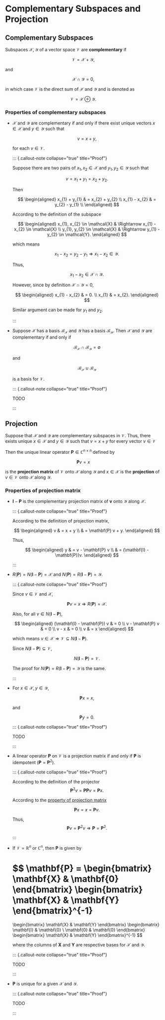 # Complementary Subspaces and Projection

## Complementary Subspaces

Subspaces $\mathcal{X}, \mathcal{Y}$ of a vector space $\mathcal{V}$ are **complementary** if 

$$
\mathcal{V} = \mathcal{X} + \mathcal{Y},
$$

and

$$
\mathcal{X} \cap \mathcal{Y} = 0,
$$

in which case $\mathcal{V}$ is the direct sum of $\mathcal{X}$ and $\mathcal{Y}$ and is denoted as 

$$
\mathcal{V} = \mathcal{X} \oplus \mathcal{Y}.
$$

### Properties of complementary subspaces 

- $\mathcal{X}$ and $\mathcal{Y}$ are complementary if and only if 
    there exist unique vectors $x \in \mathcal{X}$ and $y \in \mathcal{Y}$ such that 
    
    $$
    v = x + y,
    $$
    
    for each $v \in \mathcal{V}$.
    
  ::: {.callout-note collapse="true" title="Proof"}
    
    Suppose there are two pairs of $x_{1}, x_{2} \in \mathcal{X}$ and $y_{1}, y_{2} \in \mathcal{Y}$ such that
    
    $$
    v = x_{1} + y_{1} = x_{2} + y_{2}.
    $$
    
    Then 
    
    $$
    \begin{aligned}
    x_{1} + y_{1} 
    & = x_{2} + y_{2}
    \\
    x_{1} - x_{2} 
    & = y_{2} - y_{1}
    \\
    \end{aligned}
    $$
    
    According to the definition of the subspace 
    
    $$
    \begin{aligned}
    x_{1}, x_{2} \in \mathcal{X} 
    & \Rightarrow x_{1} - x_{2} \in \mathcal{X}
    \\
    y_{1}, y_{2} \in \mathcal{X} 
    & \Rightarrow y_{1} - y_{2} \in \mathcal{Y}.
    \end{aligned}
    $$
    
    which means
    
    $$
    x_{1} - x_{2} = y_{2} - y_{1} \Rightarrow x_{1} - x_{2} \in \mathcal{Y}.
    $$
    
    Thus, 
    
    $$
    x_{1} - x_{2} \in \mathcal{X} \cap \mathcal{Y}.
    $$
    
    However, since by definition $\mathcal{X} \cap \mathcal{Y} = 0$,
    
    $$
    \begin{aligned}
    x_{1} - x_{2} 
    & = 0.
    \\
    x_{1} 
    & =  x_{2}.
    \end{aligned}
    $$
    
    Similar argument can be made for $y_{1}$ and $y_{2}$.
    
  :::

- Suppose $\mathcal{X}$ has a basis $\mathcal{B}_{\mathcal{X}}$ and $\mathcal{Y}$ has a basis $\mathcal{B}_{\mathcal{Y}}$.
    Then $\mathcal{X}$ and $\mathcal{Y}$ are complementary if and only if 
    
    $$
    \mathcal{B}_{\mathcal{X}} \cap \mathcal{B}_{\mathcal{Y}} = \emptyset
    $$
    
    and 
    
    $$
    \mathcal{B}_{\mathcal{X}} \cup \mathcal{B}_{\mathcal{Y}}
    $$
    
    is a basis for $\mathcal{V}$.
    
  ::: {.callout-note collapse="true" title="Proof"}
    
    TODO
    
  :::

## Projection

Suppose that $\mathcal{X}$ and $\mathcal{Y}$ are complementary subspaces in $\mathcal{V}$.
Thus, there exists unique $x \in \mathcal{X}$ and $y \in \mathcal{Y}$ such that $v = x + y$ for every vector $v \in \mathcal{V}$

Then the unique linear operator $\mathbf{P} \in \mathbb{C}^{n \times n}$ defined by 

$$
\mathbf{P} v = x
$$ 

is the **projection matrix** of $\mathcal{V}$ onto $\mathcal{X}$ along $\mathcal{Y}$ and $x \in \mathcal{X}$ is the **projection** of $v \in \mathcal{V}$ onto $\mathcal{X}$ along $\mathcal{Y}$.

### Properties of projection matrix

- $\mathbf{I} - \mathbf{P}$ is the complementary projection matrix of $\mathbf{v}$ onto $\mathcal{Y}$ along $\mathcal{X}$.

  ::: {.callout-note collapse="true" title="Proof"}
    
    According to the definition of projection matrix,
    
    $$
    \begin{aligned}
    v 
    & = x + y 
    \\
    & = \mathbf{P} v + y.
    \end{aligned}
    $$
    
    Thus, 
    
    $$
    \begin{aligned}
    y 
    & = v - \mathbf{P} v 
    \\
    & = (\mathbf{I} - \mathbf{P})v.
    \end{aligned}
    $$

  :::

- $R (\mathbf{P}) = N (\mathbf{I} - \mathbf{P}) = \mathcal{X}$ and $N (\mathbf{P}) = R (\mathbf{I} - \mathbf{P}) = \mathcal{Y}$.

  ::: {.callout-note collapse="true" title="Proof"}
    
    Since $v \in \mathcal{V}$ and $\mathcal{X}$, 
    
    $$
    \mathbf{P} v = x \Rightarrow R (\mathbf{P}) = \mathcal{X}.
    $$
    
    Also,
    for all $v \in N (\mathbf{I} - \mathbf{P})$,
    
    $$
    \begin{aligned}
    (\mathbf{I} - \mathbf{P}) v 
    & = 0 
    \\
    v - \mathbf{P} v 
    & = 0
    \\
    v - x
    & = 0
    \\
    v 
    & = x
    \end{aligned}
    $$
    
    which means $v \in \mathcal{X} \Rightarrow \mathcal{V} \subseteq N (\mathbf{I} - \mathbf{P})$.
    
    Since $N (\mathbf{I} - \mathbf{P}) \subseteq \mathcal{V}$,
    
    $$
    N (\mathbf{I} - \mathbf{P}) = \mathcal{V}.
    $$
    
    The proof for $N (\mathbf{P}) = R (\mathbf{I} - \mathbf{P}) = \mathcal{Y}$ is the same.

  :::

- For $x \in \mathcal{X}, y \in \mathcal{Y}$, 

    $$ 
    \mathbf{P} x = x,
    $$
    
    and
    
    $$
    \mathbf{P} y = 0.
    $$
    
  ::: {.callout-note collapse="true" title="Proof"}
    
    TODO
    
  :::

- A linear operator $\mathbf{P}$ on $\mathcal{V}$ is a projection matrix if and only if $\mathbf{P}$ is idempotent ($\mathbf{P} = \mathbf{P}^{2}$).

  ::: {.callout-note collapse="true" title="Proof"}
    
    According to the definition of the projector
    $$
    \mathbf{P}^{2} v = \mathbf{P} \mathbf{P} v = \mathbf{P} x.
    $$
    
    According to the [property of projection matrix](projection-matrix-property-3)
    
    $$
    \mathbf{P} x = x = \mathbf{P} v.
    $$
    
    Thus, 
    $$
    \mathbf{P} v = \mathbf{P}^{2} v \Rightarrow \mathbf{P} = \mathbf{P}^{2}.
    $$

  :::

- If $\mathcal{V} = \mathbb{R}^{n}$ or $\mathbb{C}^{n}$, 
    then $\mathbf{P}$ is given by
    
    $$
    \mathbf{P} = 
    \begin{bmatrix}
        \mathbf{X} & \mathbf{0} 
    \end{bmatrix}
    \begin{bmatrix}
        \mathbf{X} & \mathbf{Y} 
    \end{bmatrix}^{-1}
    = 
    \begin{bmatrix}
        \mathbf{X} & \mathbf{Y} 
    \end{bmatrix}
    \begin{bmatrix}
        \mathbf{I} & \mathbf{0} \\
        \mathbf{0} & \mathbf{0} 
    \end{bmatrix}
    \begin{bmatrix}
        \mathbf{X} & \mathbf{Y} 
    \end{bmatrix}^{-1}
    $$

    where the columns of $\mathbf{X}$ and $\mathbf{Y}$ are respective bases for $\mathcal{X}$ and $\mathcal{Y}$.
    
  ::: {.callout-note collapse="true" title="Proof"}
    
    TODO

  :::

- $\mathbf{P}$ is unique for a given $\mathcal{X}$ and $\mathcal{Y}$.

  ::: {.callout-note collapse="true" title="Proof"}
    
    TODO
    
  :::
